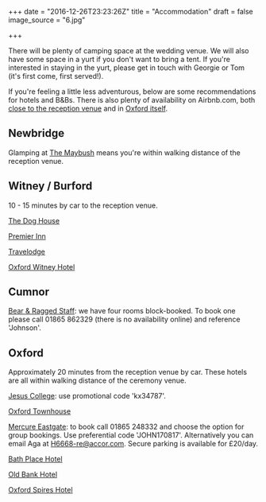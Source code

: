 +++
date = "2016-12-26T23:23:26Z"
title = "Accommodation"
draft = false
image_source = "6.jpg"

+++

There will be plenty of camping space at the wedding venue. We will also have some space in a yurt if you don't want to bring a tent. If you're interested in staying in the yurt, please get in touch with Georgie or Tom (it's first come, first served!).

If you're feeling a little less adventurous, below are some recommendations for hotels and B&Bs. There is also plenty of availability on Airbnb.com, both [close to the reception venue](https://www.airbnb.co.uk/s/Newbridge--Oxfordshire--United-Kingdom) and in [Oxford itself](https://www.airbnb.co.uk/s/Oxford--Oxfordshire--United-Kingdom).

## Newbridge

Glamping at [The Maybush](http://www.themaybush.com/accommodation.html) means you're within walking distance of the reception venue.

## Witney / Burford

10 - 15 minutes by car to the reception venue.

[The Dog House](https://www.oldenglishinns.co.uk/our-locations/the-dog-house-frilford-heath)

[Premier Inn](http://www.premierinn.com/gb/en/hotels/england/oxfordshire/witney/witney.html)

[Travelodge](https://www.travelodge.co.uk/hotels/80/Burford-Cotswolds-hotel)

[Oxford Witney Hotel](https://www.oxfordwitneyhotel.co.uk/partner/oxford-witney/)

## Cumnor

[Bear & Ragged Staff](http://www.bearandraggedstaff.com/): we have four rooms block-booked. To book one please call 01865 862329 (there is no availability online) and reference 'Johnson'.

## Oxford

Approximately 20 minutes from the reception venue by car. These hotels are all within walking distance of the ceremony venue.

[Jesus College](http://www.jesus.ox.ac.uk/visitors/accommodation/bed-breakfast): use promotional code 'kx34787'.

[Oxford Townhouse](http://www.theoxfordtownhouse.co.uk/)

[Mercure Eastgate](http://www.mercure.com/gb/hotel-6668-mercure-oxford-eastgate-hotel/index.shtml): to book call 01865 248332 and choose the option for group bookings. Use preferential code 'JOHN170817'. Alternatively you can email Aga at [H6668-re@accor.com](mailto:H6668-re@accor.com). Secure parking is available for £20/day.

[Bath Place Hotel](http://www.bathplace.co.uk/)

[Old Bank Hotel](https://www.oldbank-hotel.co.uk/)

[Oxford Spires Hotel](https://www.oxfordspireshotel.co.uk/partner/oxford-spires/])
